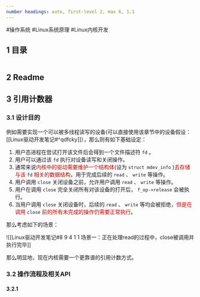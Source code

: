 ```yaml
---
number headings: auto, first-level 2, max 6, 1.1
---
```

#操作系统 #Linux系统原理 #Linux内核开发

## 1 目录

```toc
```

## 2 Readme


## 3 引用计数器

### 3.1 设计目的

例如需要实现一个可以被多线程读写的设备(可以直接使用该章节中的设备假设：[[Linux驱动开发笔记#^qdfcky]]），那么则有如下基础设定：
1. 用户态进程在尝试打开该文件后会得到一个文件描述符 `fd` 。
2. 用户可以通过该 `fd` 执行对设备读写和关闭操作。
3. 通常来说<font color="#c00000">内核中的驱动需要维护一个结构体</font>(设为 `struct mdev_info` )<font color="#c00000">去存储与该</font> `fd` <font color="#c00000">相关的数据结构</font>，用于完成后续的 `read` 、 `write` 等操作。
4. 用户调用 `close` 关闭设备之前，允许用户调用 `read` 、 `write` 等操作。
5. 用户在调用 `close` 完全关闭所有对该设备的打开后， `f_op->release` 会被执行。
6. 当用户调用 `close` 关闭设备时，后续的 `read` 、 `write` 等均会被拒绝，<font color="#c00000">但是在调用</font> `close` <font color="#c00000">前的所有未完成的操作仍需要正常执行</font>。

那么考虑如下的场景：

![[Linux驱动开发笔记#8 9 4 1 1 场景一：正在处理read的过程中，close被调用并执行完毕]]

那么明显地，现在内核需要一个更靠谱的引用计数方式。

### 3.2 操作流程及相关API




#### 3.2.1 ####






